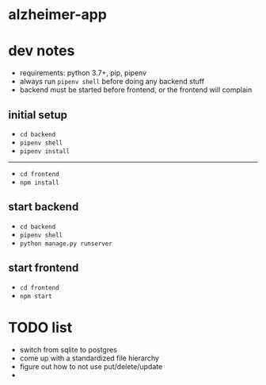 # alzheimer-app


# dev notes
- requirements: python 3.7+, pip, pipenv
- always run `pipenv shell` before doing any backend stuff
- backend must be started before frontend, or the frontend will complain
## initial setup
- `cd backend`
- `pipenv shell`
- `pipenv install`

-----------------

- `cd frontend`
- `npm install`

## start backend
- `cd backend`
- `pipenv shell`
- `python manage.py runserver`

## start frontend
- `cd frontend`
- `npm start`



# TODO list
- switch from sqlite to postgres
- come up with a standardized file hierarchy
- figure out how to not use put/delete/update
-